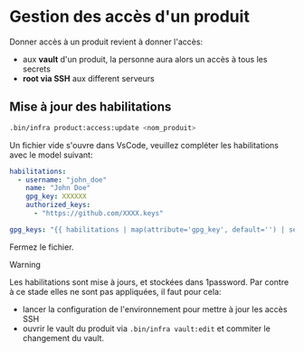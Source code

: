 # Gestion des accès d'un produit

Donner accès à un produit revient à donner l'accès:

- aux **vault** d'un produit, la personne aura alors un accès à tous les secrets
- **root via SSH** aux different serveurs

## Mise à jour des habilitations

```bash
.bin/infra product:access:update <nom_produit>
```

Un fichier vide s'ouvre dans VsCode, veuillez compléter les habilitations avec le model suivant:

```yaml
habilitations:
  - username: "john_doe"
    name: "John Doe"
    gpg_key: XXXXXX
    authorized_keys:
      - "https://github.com/XXXX.keys"

gpg_keys: "{{ habilitations | map(attribute='gpg_key', default='') | select() | join(',')}}"
```

Fermez le fichier.

> [!WARNING]
> Les habilitations sont mise à jours, et stockées dans 1password. Par contre à ce stade elles ne sont pas appliquées, il faut pour cela:
>
> - lancer la configuration de l'environnement pour mettre à jour les accès SSH
> - ouvrir le vault du produit via `.bin/infra vault:edit` et commiter le changement du vault.
